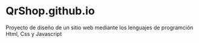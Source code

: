 # QrShop.github.io
Proyecto de diseño de un sitio web mediante los lenguajes de programción Html, Css y Javascript
